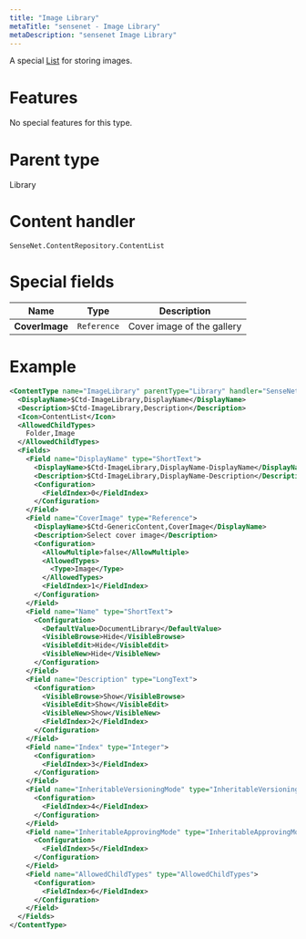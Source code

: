 ```yaml
---
title: "Image Library"
metaTitle: "sensenet - Image Library"
metaDescription: "sensenet Image Library"
---
```


A special [List](/concepts/content-types/08-contentlist) for storing images.

# Features

No special features for this type.

# Parent type

Library

# Content handler

`SenseNet.ContentRepository.ContentList`

# Special fields

| Name           | Type        | Description                |
| -------------- | ----------- | -------------------------- |
| **CoverImage** | `Reference` | Cover image of the gallery |

# Example

```xml
<ContentType name="ImageLibrary" parentType="Library" handler="SenseNet.ContentRepository.ContentList" xmlns="http://schemas.sensenet.com/SenseNet/ContentRepository/ContentTypeDefinition">
  <DisplayName>$Ctd-ImageLibrary,DisplayName</DisplayName>
  <Description>$Ctd-ImageLibrary,Description</Description>
  <Icon>ContentList</Icon>
  <AllowedChildTypes>
    Folder,Image
  </AllowedChildTypes>
  <Fields>
    <Field name="DisplayName" type="ShortText">
      <DisplayName>$Ctd-ImageLibrary,DisplayName-DisplayName</DisplayName>
      <Description>$Ctd-ImageLibrary,DisplayName-Description</Description>
      <Configuration>
        <FieldIndex>0</FieldIndex>
      </Configuration>
    </Field>
    <Field name="CoverImage" type="Reference">
      <DisplayName>$Ctd-GenericContent,CoverImage</DisplayName>
      <Description>Select cover image</Description>
      <Configuration>
        <AllowMultiple>false</AllowMultiple>
        <AllowedTypes>
          <Type>Image</Type>
        </AllowedTypes>
        <FieldIndex>1</FieldIndex>
      </Configuration>
    </Field>
    <Field name="Name" type="ShortText">
      <Configuration>
        <DefaultValue>DocumentLibrary</DefaultValue>
        <VisibleBrowse>Hide</VisibleBrowse>
        <VisibleEdit>Hide</VisibleEdit>
        <VisibleNew>Hide</VisibleNew>
      </Configuration>
    </Field>
    <Field name="Description" type="LongText">
      <Configuration>
        <VisibleBrowse>Show</VisibleBrowse>
        <VisibleEdit>Show</VisibleEdit>
        <VisibleNew>Show</VisibleNew>
        <FieldIndex>2</FieldIndex>
      </Configuration>
    </Field>
    <Field name="Index" type="Integer">
      <Configuration>
        <FieldIndex>3</FieldIndex>
      </Configuration>
    </Field>
    <Field name="InheritableVersioningMode" type="InheritableVersioningMode">
      <Configuration>
        <FieldIndex>4</FieldIndex>
      </Configuration>
    </Field>
    <Field name="InheritableApprovingMode" type="InheritableApprovingMode">
      <Configuration>
        <FieldIndex>5</FieldIndex>
      </Configuration>
    </Field>
    <Field name="AllowedChildTypes" type="AllowedChildTypes">
      <Configuration>
        <FieldIndex>6</FieldIndex>
      </Configuration>
    </Field>
  </Fields>
</ContentType>
```

